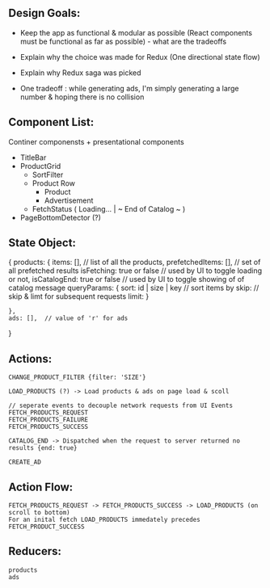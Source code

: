 Design Goals: 
---------------
- Keep the app as functional & modular as possible (React components must be functional as far as possible) - what are the tradeoffs

- Explain why the choice was made for Redux (One directional state flow)

- Explain why Redux saga was picked

- One tradeoff : while generating ads, I'm simply generating a large number & hoping there is no collision


Component List: 
----------------
Continer componensts + presentational components

- TitleBar  
- ProductGrid
    - SortFilter
    - Product Row
        - Product
        - Advertisement 
    - FetchStatus ( Loading... | ~ End of Catalog ~ )
- PageBottomDetector (?)


State Object:
-----------------
{
    products: {
        items: [], //  list of all the products,
        prefetchedItems: [], // set of all prefetched results
        isFetching: true or false // used by UI to toggle loading or not,
        isCatalogEnd: true or false // used by UI to toggle showing of of catalog message
        queryParams: {
            sort: id | size | key  // sort items by
            skip:  // skip & limt for subsequent requests
            limit: 
        }
        
    },
    ads: [],  // value of 'r' for ads
}

Actions:
----------
    CHANGE_PRODUCT_FILTER {filter: 'SIZE'}
    
    LOAD_PRODUCTS (?) -> Load products & ads on page load & scoll

    // seperate events to decouple network requests from UI Events
    FETCH_PRODUCTS_REQUEST
    FETCH_PRODUCTS_FAILURE
    FETCH_PRODUCTS_SUCCESS

    CATALOG_END -> Dispatched when the request to server returned no results {end: true}

    CREATE_AD


Action Flow:
-------------
    FETCH_PRODUCTS_REQUEST -> FETCH_PRODUCTS_SUCCESS -> LOAD_PRODUCTS (on scroll to bottom)
    For an inital fetch LOAD_PRODUCTS immedately precedes FETCH_PRODUCT_SUCCESS

Reducers:
------------
    products
    ads
